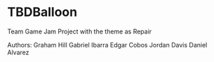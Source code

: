# TBDBalloon
Team Game Jam Project with the theme as Repair

Authors:
Graham Hill
Gabriel Ibarra
Edgar Cobos
Jordan Davis
Daniel Alvarez
